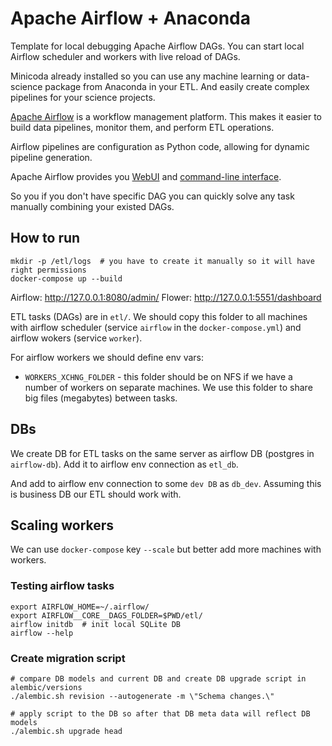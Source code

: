 # Apache Airflow + Anaconda

Template for local debugging Apache Airflow DAGs.
You can start local Airflow scheduler and workers with live reload of DAGs.

Minicoda already installed so you can use any machine learning or data-science
package from Anaconda in your ETL. And easily create complex pipelines for
your science projects.

[Apache Airflow](https://airflow.apache.org/docs/stable/) is a workflow management platform. 
This makes it easier to build data pipelines, monitor them, and perform ETL operations. 

Airflow pipelines are configuration as Python code, allowing for dynamic pipeline generation. 

Apache Airflow provides you [WebUI](https://airflow.apache.org/docs/stable/ui.html)
and [command-line interface](https://airflow.apache.org/docs/stable/usage-cli.html).

So you if you don't have specific DAG you can quickly solve any task manually 
combining your existed DAGs.

## How to run

    mkdir -p /etl/logs  # you have to create it manually so it will have right permissions
    docker-compose up --build
    
Airflow: http://127.0.0.1:8080/admin/
Flower: http://127.0.0.1:5551/dashboard

ETL tasks (DAGs) are in `etl/`.
We should copy this folder to all machines with airflow scheduler (service
`airflow` in the `docker-compose.yml`) and airflow wokers (service `worker`).

For airflow workers we should define env vars:
* `WORKERS_XCHNG_FOLDER` - this folder should be on NFS if we have a number
of workers on separate machines. We use this folder to share big files (megabytes)
between tasks.

## DBs

We create DB for ETL tasks on the same server as airflow DB
(postgres in `airflow-db`).
Add it to airflow env connection as `etl_db`.

And add to airflow env connection to some `dev DB` as `db_dev`.
Assuming this is business DB our ETL should work with. 

## Scaling workers

We can use `docker-compose` key `--scale` but better add more machines with workers.

### Testing airflow tasks
    export AIRFLOW_HOME=~/.airflow/
    export AIRFLOW__CORE__DAGS_FOLDER=$PWD/etl/
    airflow initdb  # init local SQLite DB
    airflow --help

### Create migration script

```console
# compare DB models and current DB and create DB upgrade script in alembic/versions
./alembic.sh revision --autogenerate -m \"Schema changes.\"

# apply script to the DB so after that DB meta data will reflect DB models  
./alembic.sh upgrade head
```